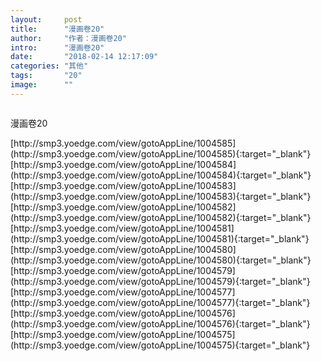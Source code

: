 ```yaml
---
layout:     post
title:      "漫画卷20"
author:     "作者：漫画卷20"
intro:      "漫画卷20"
date:       "2018-02-14 12:17:09"
categories: "其他"
tags:       "20"
image:      ""
---
```

<div style="text-align: center">
<p><img src=""/></p>
</div>
<p class="post-meta">
<span>漫画卷20</span>
</p>
[http://smp3.yoedge.com/view/gotoAppLine/1004585](http://smp3.yoedge.com/view/gotoAppLine/1004585){:target="_blank"}
[http://smp3.yoedge.com/view/gotoAppLine/1004584](http://smp3.yoedge.com/view/gotoAppLine/1004584){:target="_blank"}
[http://smp3.yoedge.com/view/gotoAppLine/1004583](http://smp3.yoedge.com/view/gotoAppLine/1004583){:target="_blank"}
[http://smp3.yoedge.com/view/gotoAppLine/1004582](http://smp3.yoedge.com/view/gotoAppLine/1004582){:target="_blank"}
[http://smp3.yoedge.com/view/gotoAppLine/1004581](http://smp3.yoedge.com/view/gotoAppLine/1004581){:target="_blank"}
[http://smp3.yoedge.com/view/gotoAppLine/1004580](http://smp3.yoedge.com/view/gotoAppLine/1004580){:target="_blank"}
[http://smp3.yoedge.com/view/gotoAppLine/1004579](http://smp3.yoedge.com/view/gotoAppLine/1004579){:target="_blank"}
[http://smp3.yoedge.com/view/gotoAppLine/1004577](http://smp3.yoedge.com/view/gotoAppLine/1004577){:target="_blank"}
[http://smp3.yoedge.com/view/gotoAppLine/1004576](http://smp3.yoedge.com/view/gotoAppLine/1004576){:target="_blank"}
[http://smp3.yoedge.com/view/gotoAppLine/1004575](http://smp3.yoedge.com/view/gotoAppLine/1004575){:target="_blank"}



